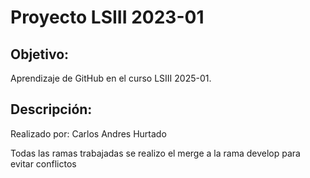 # Proyecto LSIII 2023-01

## Objetivo:
Aprendizaje de GitHub en el curso LSIII 2025-01.

## Descripción:
Realizado por: Carlos Andres Hurtado 

Todas las ramas trabajadas se realizo el merge a la rama develop para evitar conflictos 